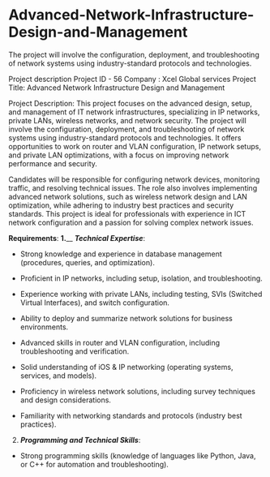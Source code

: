 # Advanced-Network-Infrastructure-Design-and-Management
The project will involve the configuration, deployment, and troubleshooting of network systems using industry-standard protocols and technologies.



Project description
Project ID - 56
Company : Xcel Global services
Project Title: Advanced Network Infrastructure Design and Management

Project Description: This project focuses on the advanced design, setup, and management of IT network infrastructures, specializing in IP networks, private LANs, wireless networks, and network security. The project will involve the configuration, deployment, and troubleshooting of network systems using industry-standard protocols and technologies. It offers opportunities to work on router and VLAN configuration, IP network setups, and private LAN optimizations, with a focus on improving network performance and security.

Candidates will be responsible for configuring network devices, monitoring traffic, and resolving technical issues. The role also involves implementing advanced network solutions, such as wireless network design and LAN optimization, while adhering to industry best practices and security standards. This project is ideal for professionals with experience in ICT network configuration and a passion for solving complex network issues.

**Requirements**:
**1.**__ _**Technical Expertise**_:
   
-   Strong knowledge and experience in database management (procedures, queries, and optimization).

-   Proficient in IP networks, including setup, isolation, and troubleshooting.

-   Experience working with private LANs, including testing, SVIs (Switched Virtual Interfaces), and switch configuration.

-   Ability to deploy and summarize network solutions for business environments.

-   Advanced skills in router and VLAN configuration, including troubleshooting and verification.

-   Solid understanding of iOS & IP networking (operating systems, services, and models).

  -   Proficiency in wireless network solutions, including survey techniques and design considerations.

-   Familiarity with networking standards and protocols (industry best practices).

2. _**Programming and Technical Skills**_:
   
-   Strong programming skills (knowledge of languages like Python, Java, or C++ for automation and troubleshooting).
